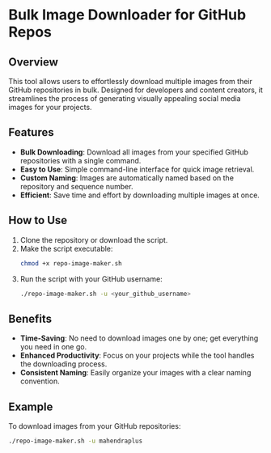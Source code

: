 
# Bulk Image Downloader for GitHub Repos

## Overview
This tool allows users to effortlessly download multiple images from their GitHub repositories in bulk. Designed for developers and content creators, it streamlines the process of generating visually appealing social media images for your projects.

## Features
- **Bulk Downloading**: Download all images from your specified GitHub repositories with a single command.
- **Easy to Use**: Simple command-line interface for quick image retrieval.
- **Custom Naming**: Images are automatically named based on the repository and sequence number.
- **Efficient**: Save time and effort by downloading multiple images at once.

## How to Use
1. Clone the repository or download the script.
2. Make the script executable:
   ```bash
   chmod +x repo-image-maker.sh
   ```
3. Run the script with your GitHub username:
   ```bash
   ./repo-image-maker.sh -u <your_github_username>
   ```

## Benefits
- **Time-Saving**: No need to download images one by one; get everything you need in one go.
- **Enhanced Productivity**: Focus on your projects while the tool handles the downloading process.
- **Consistent Naming**: Easily organize your images with a clear naming convention.

## Example
To download images from your GitHub repositories:
```bash
./repo-image-maker.sh -u mahendraplus
```
